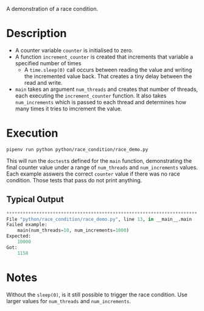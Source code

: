 A demonstration of a race condition.

# Description

- A counter variable `counter` is initialised to zero.
- A function `increment_counter` is created that increments that variable a specified number of times
  - A `time.sleep(0)` call occurs between reading the value and writing the incremented value back. That creates a tiny delay between the read and write. 
- `main` takes an argument `num_threads` and creates that number of threads, each executing the `increment_counter` function. It also takes `num_increments` which is passed to each thread and determines how many times it tries to imcrement the value.

# Execution

`pipenv run python python/race_condition/race_demo.py`

This will run the `doctest`s defined for the `main` function, demonstrating the final counter value under a range of `num_threads` and `num_increments` values. Each example asswers the correct `counter` value if there was no race condition. Those tests that pass do not print anything.

## Typical Output

```python
**********************************************************************
File "python/race_condition/race_demo.py", line 13, in __main__.main
Failed example:
    main(num_threads=10, num_increments=1000)
Expected:
    10000
Got:
    1158
```

# Notes

Without the `sleep(0)`, is it still possible to trigger the race condition. Use larger values for `num_threads` and `num_increments`.